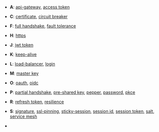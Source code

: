 - **A**:
[api-gateway](), [access token]()

- **C**:
[certificate](), [circuit breaker]()

- **F**:
[full handshake](), [fault tolerance]()

- **H**:
[https]()

- **J**:
[jwt token]()

- **K**:
[keep-alive]()

- **L**:
[load-balancer](), [login]()

- **M**:
[master key](https://github.com/chipbk10/SystemDesign/blob/master/partial-handshake.md)

- **O**:
[oauth](https://github.com/chipbk10/SystemDesign/blob/master/oauth.md), [oidc]()

- **P**:
[partial handshake](), [pre-shared key](https://github.com/chipbk10/SystemDesign/blob/master/partial-handshake.md), [pepper](), [password](), [pkce](https://github.com/chipbk10/SystemDesign/blob/master/oauth.md)

- **R**:
[refresh token](), [resilience]()

- **S**:
[signature](), [ssl-pinning](), [sticky-session](), [session id](), [session token](), [salt](), [service mesh]()

- 
